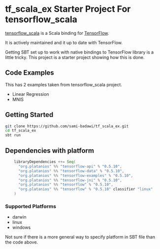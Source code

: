 # tf_scala_ex Starter Project For tensorflow_scala

[tensorflow_scala](https://github.com/eaplatanios/tensorflow_scala) is a Scala binding for 
[TensorFlow](https://github.com/tensorflow/tensorflow).

It is actively maintained and it up to date with TensorFlow. 

Getting SBT set up to work with native bindings to TensorFlow library is a little tricky. 
This project is a starter project showing how this is done.

## Code Examples

This has 2 examples taken from tensorflow_scala project.

* Linear Regression
* MNIS

## Getting Started

``` bash
git clone https://github.com/sami-badawi/tf_scala_ex.git
cd tf_scala_ex
sbt run
```

## Dependencies with platform

``` scala
    libraryDependencies ++= Seq(
      "org.platanios" %% "tensorflow-api" % "0.5.10",
      "org.platanios" %% "tensorflow-data" % "0.5.10",
      "org.platanios" %% "tensorflow-examples" % "0.5.10",
      "org.platanios" %% "tensorflow-jni" % "0.5.10",
      "org.platanios" %% "tensorflow" % "0.5.10",
      "org.platanios" %% "tensorflow" % "0.5.10" classifier "linux"
    )
```

### Supported Platforms

* darwin
* linux
* windows

Not sure if there is a more general way to specify platform in SBT file than the code above.
